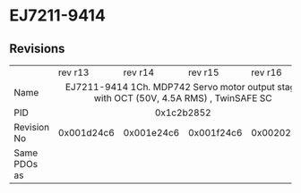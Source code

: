 # EJ7211-9414

## Revisions
<table>
<tr>
<td></td>
<td>rev r13</td>
<td>rev r14</td>
<td>rev r15</td>
<td>rev r16</td>
</tr>
<tr>
<td>Name</td>
<td colspan=4 align="center">EJ7211-9414 1Ch. MDP742 Servo motor output stage with OCT (50V, 4.5A RMS) , TwinSAFE SC</td>
</tr>
<tr>
<td>PID</td>
<td colspan=4 align="center">0x1c2b2852</td>
</tr>
<tr>
<td>Revision No</td>
<td>0x001d24c6</td>
<td>0x001e24c6</td>
<td>0x001f24c6</td>
<td>0x002024c6</td>
</tr>
<tr>
<td>Same PDOs as</td>
<td colspan=4 align="center"></td>
</tr>
</table>
